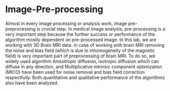 # Image-Pre-processing
Almost in every image processing or analysis work, image pre-preprocessing is crucial  step. In medical image analysis, pre-processing is a very important step because the further success or performance of the algorithm mostly dependent  on pre-processed image. In this  lab,  we are working with 3D Brain MRI data. In case of working with brain MRI  removing the noise and bias field (which is due to inhomogeneity of the magnetic field) is very important  part of preprocessing of  brain MRI.  To do so,  we widely used algorithm Anisotropic diffusion, isotropic diffusion  which can  diffuse  in  any  direction,  and  Multiplicative  intrinsic  component  optimization  (MICO)  have  been  used  for  noise  removal and bias field correction respectfully.  Both quantitative and qualitative  performance  of the algorithms  also  have been analyzed.
